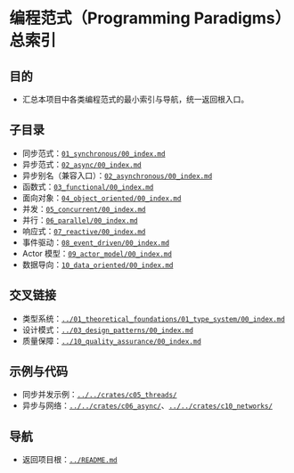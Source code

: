 # 编程范式（Programming Paradigms）总索引

## 目的

- 汇总本项目中各类编程范式的最小索引与导航，统一返回根入口。

## 子目录

- 同步范式：[`01_synchronous/00_index.md`](./01_synchronous/00_index.md)
- 异步范式：[`02_async/00_index.md`](./02_async/00_index.md)
- 异步别名（兼容入口）：[`02_asynchronous/00_index.md`](./02_asynchronous/00_index.md)
- 函数式：[`03_functional/00_index.md`](./03_functional/00_index.md)
- 面向对象：[`04_object_oriented/00_index.md`](./04_object_oriented/00_index.md)
- 并发：[`05_concurrent/00_index.md`](./05_concurrent/00_index.md)
- 并行：[`06_parallel/00_index.md`](./06_parallel/00_index.md)
- 响应式：[`07_reactive/00_index.md`](./07_reactive/00_index.md)
- 事件驱动：[`08_event_driven/00_index.md`](./08_event_driven/00_index.md)
- Actor 模型：[`09_actor_model/00_index.md`](./09_actor_model/00_index.md)
- 数据导向：[`10_data_oriented/00_index.md`](./10_data_oriented/00_index.md)

## 交叉链接

- 类型系统：[`../01_theoretical_foundations/01_type_system/00_index.md`](../01_theoretical_foundations/01_type_system/00_index.md)
- 设计模式：[`../03_design_patterns/00_index.md`](../03_design_patterns/00_index.md)
- 质量保障：[`../10_quality_assurance/00_index.md`](../10_quality_assurance/00_index.md)

## 示例与代码

- 同步并发示例：[`../../crates/c05_threads/`](../../crates/c05_threads/)
- 异步与网络：[`../../crates/c06_async/`](../../crates/c06_async/)、[`../../crates/c10_networks/`](../../crates/c10_networks/)

## 导航

- 返回项目根：[`../README.md`](../README.md)
